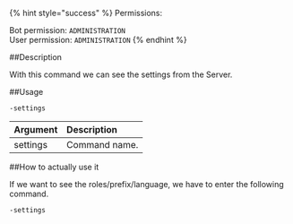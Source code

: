{% hint style="success" %}
Permissions:

Bot permission: `ADMINISTRATION`<br>User permission: `ADMINISTRATION`
{% endhint %}

##Description

With this command we can see the settings from the Server.

##Usage

`-settings`

| Argument | Description |
| :--- | :--- | 
| settings | Command name. |



##How to actually use it

If we want to see the roles/prefix/language, we have to enter the following command.

```
-settings
```
